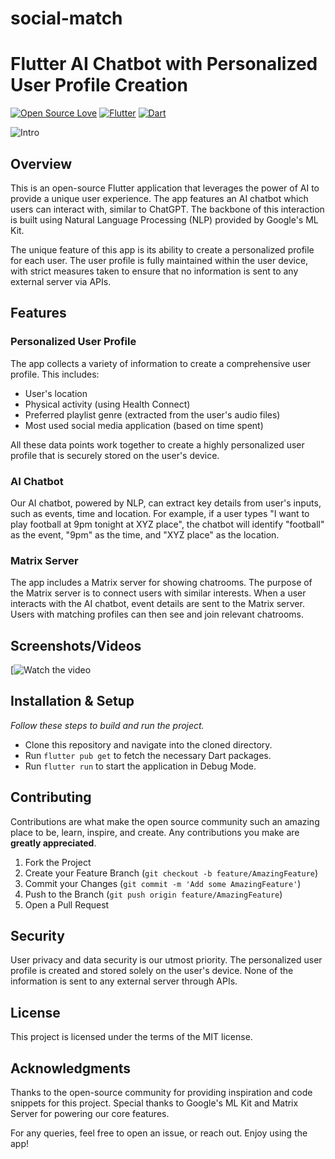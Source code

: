 # social-match
# Flutter AI Chatbot with Personalized User Profile Creation

[![Open Source Love](https://badges.frapsoft.com/os/v1/open-source.png?v=103)](https://github.com/ellerbrock/open-source-badges/)
[![Flutter](https://img.shields.io/badge/Platform-Flutter-blue.svg)](https://www.flutter.dev/)
[![Dart](https://img.shields.io/badge/Language-Dart-purple.svg)](https://dart.dev/)

![Intro](https://media.giphy.com/media/du3J3cXyzhj75IOgvA/giphy.gif)

## Overview
This is an open-source Flutter application that leverages the power of AI to provide a unique user experience. The app features an AI chatbot which users can interact with, similar to ChatGPT. The backbone of this interaction is built using Natural Language Processing (NLP) provided by Google's ML Kit.

The unique feature of this app is its ability to create a personalized profile for each user. The user profile is fully maintained within the user device, with strict measures taken to ensure that no information is sent to any external server via APIs.

## Features
### Personalized User Profile
The app collects a variety of information to create a comprehensive user profile. This includes:
* User's location
* Physical activity (using Health Connect)
* Preferred playlist genre (extracted from the user's audio files)
* Most used social media application (based on time spent)

All these data points work together to create a highly personalized user profile that is securely stored on the user's device.

### AI Chatbot
Our AI chatbot, powered by NLP, can extract key details from user's inputs, such as events, time and location. For example, if a user types "I want to play football at 9pm tonight at XYZ place", the chatbot will identify "football" as the event, "9pm" as the time, and "XYZ place" as the location.

### Matrix Server
The app includes a Matrix server for showing chatrooms. The purpose of the Matrix server is to connect users with similar interests. When a user interacts with the AI chatbot, event details are sent to the Matrix server. Users with matching profiles can then see and join relevant chatrooms. 

## Screenshots/Videos

[![Watch the video](https://drive.google.com/file/d/1bGlUNazBUnyc4rVVqQypZfoANraYMMZP/view?usp=sharing)


## Installation & Setup
_Follow these steps to build and run the project._

* Clone this repository and navigate into the cloned directory.
* Run `flutter pub get` to fetch the necessary Dart packages.
* Run `flutter run` to start the application in Debug Mode.

## Contributing
Contributions are what make the open source community such an amazing place to be, learn, inspire, and create. Any contributions you make are **greatly appreciated**. 

1. Fork the Project
2. Create your Feature Branch (`git checkout -b feature/AmazingFeature`)
3. Commit your Changes (`git commit -m 'Add some AmazingFeature'`)
4. Push to the Branch (`git push origin feature/AmazingFeature`)
5. Open a Pull Request

## Security
User privacy and data security is our utmost priority. The personalized user profile is created and stored solely on the user's device. None of the information is sent to any external server through APIs.

## License
This project is licensed under the terms of the MIT license.

## Acknowledgments
Thanks to the open-source community for providing inspiration and code snippets for this project. Special thanks to Google's ML Kit and Matrix Server for powering our core features.

For any queries, feel free to open an issue, or reach out. Enjoy using the app!
